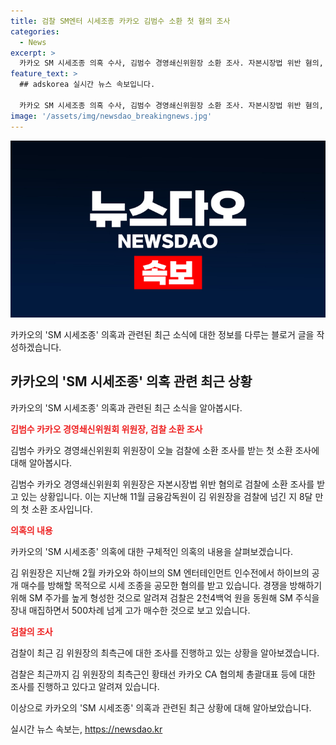 ```yaml
---
title: 검찰 SM엔터 시세조종 카카오 김범수 소환 첫 혐의 조사
categories:
  - News
excerpt: >
  카카오 SM 시세조종 의혹 수사, 김범수 경영쇄신위원장 소환 조사. 자본시장법 위반 혐의, 8달 만의 첫 소환 조사. SM 엔터테인먼트 인수전 시세 조종 혐의, 카카오 약 2천4백억 원 투자로 주가 조작. 배재현 카카오 투자총괄대표에 대한 조사도 진행 중. KBS뉴스 여소연입니다.
feature_text: >
  ## adskorea 실시간 뉴스 속보입니다.

  카카오 SM 시세조종 의혹 수사, 김범수 경영쇄신위원장 소환 조사. 자본시장법 위반 혐의, 8달 만의 첫 소환 조사. SM 엔터테인먼트 인수전 시세 조종 혐의, 카카오 약 2천4백억 원 투자로 주가 조작. 배재현 카카오 투자총괄대표에 대한 조사도 진행 중. KBS뉴스 여소연입니다.
image: '/assets/img/newsdao_breakingnews.jpg'
---
```


<p><img src="/assets/img/newsdao_breakingnews.jpg" alt="adskorea 속보" /></p>

<p>카카오의 'SM 시세조종' 의혹과 관련된 최근 소식에 대한 정보를 다루는 블로거 글을 작성하겠습니다.</p>

<h2 data-ke-size="size26">카카오의 'SM 시세조종' 의혹 관련 최근 상황</h2>

<p data-ke-size="size16">카카오의 'SM 시세조종' 의혹과 관련된 최근 소식을 알아봅시다.</p>

<p><b><span style="color: #ee2323;">김범수 카카오 경영쇄신위원회 위원장, 검찰 소환 조사</span></b></p>

<p data-ke-size="size16">김범수 카카오 경영쇄신위원회 위원장이 오늘 검찰에 소환 조사를 받는 첫 소환 조사에 대해 알아봅시다.</p>

<p>김범수 카카오 경영쇄신위원회 위원장은 자본시장법 위반 혐의로 검찰에 소환 조사를 받고 있는 상황입니다. 이는 지난해 11월 금융감독원이 김 위원장을 검찰에 넘긴 지 8달 만의 첫 소환 조사입니다.</p>

<p><b><span style="color: #ee2323;">의혹의 내용</span></b></p>

<p data-ke-size="size16">카카오의 'SM 시세조종' 의혹에 대한 구체적인 의혹의 내용을 살펴보겠습니다.</p>

<p>김 위원장은 지난해 2월 카카오와 하이브의 SM 엔터테인먼트 인수전에서 하이브의 공개 매수를 방해할 목적으로 시세 조종을 공모한 혐의를 받고 있습니다. 경쟁을 방해하기 위해 SM 주가를 높게 형성한 것으로 알려져 검찰은 2천4백억 원을 동원해 SM 주식을 장내 매집하면서 500차례 넘게 고가 매수한 것으로 보고 있습니다.</p>

<p><b><span style="color: #ee2323;">검찰의 조사</span></b></p>

<p data-ke-size="size16">검찰이 최근 김 위원장의 최측근에 대한 조사를 진행하고 있는 상황을 알아보겠습니다.</p>

<p>검찰은 최근까지 김 위원장의 최측근인 황태선 카카오 CA 협의체 총괄대표 등에 대한 조사를 진행하고 있다고 알려져 있습니다.</p>

<p>이상으로 카카오의 'SM 시세조종' 의혹과 관련된 최근 상황에 대해 알아보았습니다.</p>
실시간 뉴스 속보는, <a href="https://newsdao.kr" rel="dofollow">https://newsdao.kr</a>


